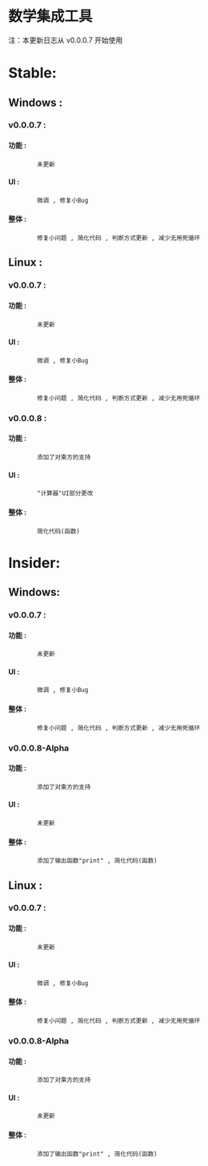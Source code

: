 数学集成工具
====
注：本更新日志从 v0.0.0.7 开始使用

# Stable:
##	Windows :
###		v0.0.0.7 :
####	功能 :
			未更新
####	UI :
			微调 , 修复小Bug
####	整体 :
			修复小问题 , 简化代码 , 判断方式更新 , 减少无用死循环

##	Linux :
###		v0.0.0.7 :
####	功能 :
			未更新
####	UI :
			微调 , 修复小Bug
####	整体 :
			修复小问题 , 简化代码 , 判断方式更新 , 减少无用死循环
		
###		v0.0.0.8 :
####	功能 :
			添加了对乘方的支持
####	UI :
			"计算器"UI部分更改
####	整体 :
			简化代码(函数)

# Insider:
##		Windows:
###		v0.0.0.7 :
####	功能 :
			未更新
####	UI :
			微调 , 修复小Bug
####	整体 :
			修复小问题 , 简化代码 , 判断方式更新 , 减少无用死循环
		
###		v0.0.0.8-Alpha
####	功能 :
			添加了对乘方的支持
####	UI :
			未更新
####	整体 :
			添加了输出函数"print" , 简化代码(函数)
##	Linux :
###		v0.0.0.7 :
####	功能 :
			未更新
####	UI :
			微调 , 修复小Bug
####	整体 :
			修复小问题 , 简化代码 , 判断方式更新 , 减少无用死循环
		
###		v0.0.0.8-Alpha
####	功能 :
			添加了对乘方的支持
####	UI :
			未更新
####	整体 :
			添加了输出函数"print" , 简化代码(函数)
